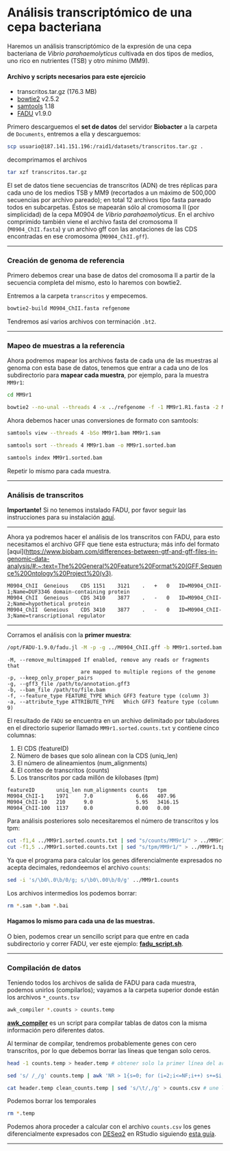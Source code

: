 # Análisis transcriptómico de una cepa bacteriana
Haremos un análisis transcriptómico de la expresión de una cepa bacteriana de *Vibrio parahaemolyticus* cultivada en dos tipos de medios, uno rico en nutrientes (TSB) y otro mínimo (MM9).

#### Archivo y scripts necesarios para este ejercicio

- transcritos.tar.gz (176.3 MB)
- [bowtie2](https://bowtie-bio.sourceforge.net/bowtie2/index.shtml) v2.5.2
- [samtools](https://www.htslib.org/) 1.18
- [FADU](https://github.com/IGS/FADU) v1.9.0

Primero descarguemos el **set de datos** del servidor **Biobacter** a la carpeta de `Documents`, entremos a ella y descarguemos:

```bash
scp usuario@187.141.151.196:/raid1/datasets/transcritos.tar.gz .
```
decomprimamos el archivos

```bash
tar xzf transcritos.tar.gz
```

El set de datos tiene secuencias de transcritos (ADN) de tres réplicas para cada uno de los medios TSB y MM9 (recortados a un máximo de 500,000 secuencias por archivo pareado); en total 12 archivos tipo fasta pareado todos en subcarpetas. Éstos se mapearán sólo al cromosoma II (por simplicidad) de la cepa M0904 de *Vibrio parahaemolyticus*.
En el archivo comprimido también viene el archivo fasta del cromosoma II (`M0904_ChII.fasta`) y un archivo gff con las anotaciones de las CDS encontradas en ese cromosoma (`M0904_ChII.gff`).
***
### Creación de genoma de referencia

Primero debemos crear una base de datos del cromosoma II a partir de la secuencia completa del mismo, esto lo haremos con bowtie2.

Entremos a la carpeta `transcritos` y empecemos.

```bash
bowtie2-build M0904_ChII.fasta refgenome
```
Tendremos así varios archivos con terminación `.bt2`.
***
### Mapeo de muestras a la referencia

Ahora podremos mapear los archivos fasta de cada una de las muestras al genoma con esta base de datos, tenemos que entrar a cada uno de los subdirectorio para **mapear cada muestra**, por ejemplo, para la muestra `MM9r1`:

```bash
cd MM9r1
```

```bash
bowtie2 --no-unal --threads 4 -x ../refgenome -f -1 MM9r1.R1.fasta -2 MM9r1.R2.fasta -S MM9r1.sam
```
Ahora debemos hacer unas conversiones de formato con samtools:
```bash
samtools view --threads 4 -bSo MM9r1.bam MM9r1.sam
```
```bash
samtools sort --threads 4 MM9r1.bam -o MM9r1.sorted.bam
```
```bash
samtools index MM9r1.sorted.bam
```
Repetir lo mismo para cada muestra.

***
### Análisis de transcritos
**Importante!** Si no tenemos instalado FADU, por favor seguir las instrucciones para su instalación [aquí](Transcriptómica/Instalación_FADU.md).
***
Ahora ya podremos hacer el análisis de los transcritos con FADU, para esto necesitamos el archivo GFF que tiene esta estructura; más info del formato [aquí](https://www.biobam.com/differences-between-gtf-and-gff-files-in-genomic-data-analysis/#:~:text=The%20General%20Feature%20Format%20(GFF,Sequence%20Ontology%20Project%20(v3).

```
M0904_ChII	Geneious	CDS	1151	3121	.	+	0	ID=M0904_ChII-1;Name=DUF3346 domain-containing protein
M0904_ChII	Geneious	CDS	3410	3877	.	-	0	ID=M0904_ChII-2;Name=hypothetical protein
M0904_ChII	Geneious	CDS	3410	3877	.	-	0	ID=M0904_ChII-3;Name=transcriptional regulator
```
***
Corramos el análisis con la **primer muestra**:

```bash
/opt/FADU-1.9.0/fadu.jl -M -p -g ../M0904_ChII.gff -b MM9r1.sorted.bam -o ../ -f "CDS" -a "ID"
```
```
-M, --remove_multimapped If enabled, remove any reads or fragments that
                        are mapped to multiple regions of the genome
-p, --keep_only_proper_pairs
-g, --gff3_file /path/to/annotation.gff3
-b, --bam_file /path/to/file.bam
-f, --feature_type FEATURE_TYPE Which GFF3 feature type (column 3)
-a, --attribute_type ATTRIBUTE_TYPE   Which GFF3 feature type (column 9)
```
El resultado de `FADU` se encuentra en un archivo delimitado por tabuladores en el directorio superior llamado `MM9r1.sorted.counts.txt` y contiene cinco columnas:

1. El CDS (featureID)
2. Número de bases que solo alinean con la CDS (uniq_len)
3. El número de alineamientos (num_alignments)
4. El conteo de transcritos (counts)
5. Los transcritos por cada millón de kilobases (tpm)

```
featureID       uniq_len num_alignments counts   tpm
M0904_ChII-1    1971     7.0	          6.66   407.96
M0904_ChII-10   210      9.0	          5.95   3416.15
M0904_ChII-100  1137     0.0	          0.00   0.00
```
Para análisis posteriores solo necesitaremos el número de transcritos y los tpm:
```bash
cut -f1,4 ../MM9r1.sorted.counts.txt | sed "s/counts/MM9r1/" > ../MM9r1.counts
cut -f1,5 ../MM9r1.sorted.counts.txt | sed "s/tpm/MM9r1/" > ../MM9r1.tpm
```
Ya que el programa para calcular los genes diferencialmente expresados no acepta decimales, redondeemos el archivo `counts`:
```bash
sed -i 's/\b0\.0\b/0/g; s/\b0\.00\b/0/g' ../MM9r1.counts
```

Los archivos intermedios los podemos borrar:
```bash
rm *.sam *.bam *.bai
```

#### Hagamos lo mismo para cada una de las muestras.
O bien, podemos crear un sencillo script para que entre en cada subdirectorio y correr FADU, ver este ejemplo: **[fadu_script.sh](Transcriptómica/fadu_script.sh)**.
***

### Compilación de datos
Teniendo todos los archivos de salida de FADU para cada muestra, podemos unirlos (compilarlos); vayamos a la carpeta superior donde están los archivos `*_counts.tsv`

```bash
awk_compiler *.counts > counts.temp
```
**[awk_compiler](Transcriptómica/awk_compiler.md)** es un script para compilar tablas de datos con la misma información pero diferentes datos.

Al terminar de compilar, tendremos probablemente genes con cero transcritos, por lo que debemos borrar las líneas que tengan solo ceros.

```bash
head -1 counts.temp > header.temp # obtener solo la primer línea del archivos
```
```bash
sed 's/ /_/g' counts.temp | awk 'NR > 1{s=0; for (i=2;i<=NF;i++) s+=$i; if (s!=0)print}' | sed 's/_/ /g' > clean_counts.temp # elimina las lineas que tengan puros ceros
```
```bash
cat header.temp clean_counts.temp | sed 's/\t/,/g' > counts.csv # une los archivos
```
Podemos borrar los temporales
```bash
rm *.temp
```
Podemos ahora proceder a calcular con el archivo `counts.csv` los genes diferencialmente expresados con [DESeq2](https://bioconductor.org/packages/release/bioc/html/DESeq2.html) en RStudio siguiendo [esta guía](Transcriptómica/DESeq2.md).
***
